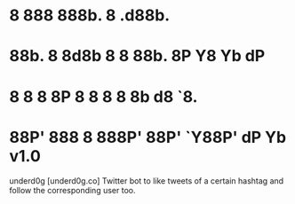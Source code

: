 # 8    888      888b. 8    .d88b.
# 88b.  8  8d8b 8   8 88b. 8P  Y8 Yb dP
# 8  8  8  8P   8   8 8  8 8b  d8  `8.
# 88P' 888 8    888P' 88P' `Y88P' dP Yb v1.0

underd0g [underd0g.co]
Twitter bot to like tweets of a certain hashtag and follow the corresponding user too.

